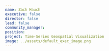 ```yaml
---
name: Zach Hauch
executive: false
director: false
lead: false
community_manager:   
position:  
project: Time-Series Geospatial Visualization
image: ../assets/default_exec_image.png
---
```

